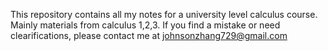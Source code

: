 This repository contains all my notes for a university level calculus course. Mainly materials from calculus 1,2,3. If you find a mistake or need clearifications, please contact me at johnsonzhang729@gmail.com
